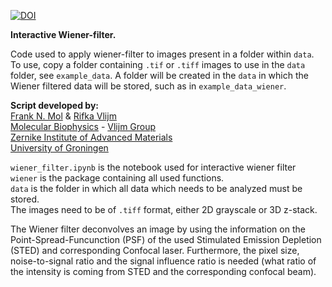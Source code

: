 [![DOI](https://zenodo.org/badge/719014067.svg)](https://doi.org/10.5281/zenodo.15075205)

<b>Interactive Wiener-filter.</b><br>

Code used to apply wiener-filter to images present in a folder within `data`. To use, copy a folder containing `.tif` or `.tiff` images to use in the `data` folder, see `example_data`. A folder will be created in the `data` in which the Wiener filtered data will be stored, such as in `example_data_wiener`.
        
<b>Script developed by:</b><br>
<a href="https://www.rug.nl/staff/frank.mol/">Frank N. Mol</a> & 
<a href="https://www.rug.nl/staff/r.vlijm/">Rifka Vlijm</a> <br>
<a href="https://www.rug.nl/research/zernike/molecular-biophysics/">Molecular Biophysics</a> - 
<a href="https://www.rug.nl/research/zernike/molecular-biophysics/vlijm-group/">Vlijm Group</a><br>
<a href="https://www.rug.nl/research/zernike/">Zernike Institute of Advanced Materials</a><br>
<a href="https://www.rug.nl/">University of Groningen</a><br>

`wiener_filter.ipynb` is the notebook used for interactive wiener filter<br>
`wiener` is the package containing all used functions.<br>
`data` is the folder in which all data which needs to be analyzed must be stored. <br>
The images need to be of `.tiff` format, either 2D grayscale or 3D z-stack.<br>

The Wiener filter deconvolves an image by using the information on the Point-Spread-Funcunction (PSF) of the used Stimulated Emission Depletion (STED) and corresponding Confocal laser. Furthermore, the pixel size, noise-to-signal ratio and the signal influence ratio is needed (what ratio of the intensity is coming from STED and the corresponding confocal beam).
